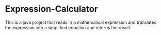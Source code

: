 # Expression-Calculator
This is a java project that reads in a mathematical expression and translates the expression into a simplified equation and returns the result.
